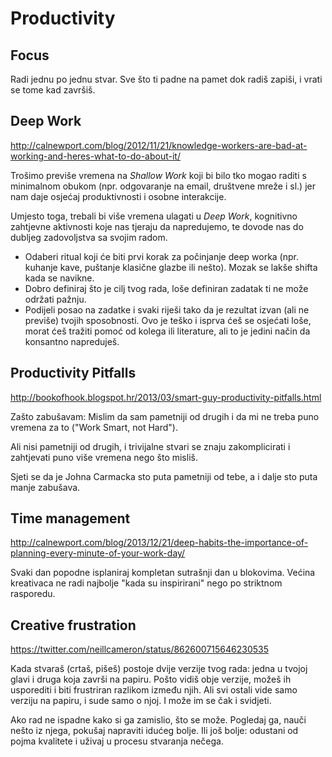 # Productivity

## Focus

Radi jednu po jednu stvar. Sve što ti padne na pamet dok radiš zapiši, i vrati se tome kad završiš.

## Deep Work

http://calnewport.com/blog/2012/11/21/knowledge-workers-are-bad-at-working-and-heres-what-to-do-about-it/

Trošimo previše vremena na *Shallow Work* koji bi bilo tko mogao raditi s minimalnom obukom (npr. odgovaranje na email, društvene mreže i sl.) jer nam daje osjećaj produktivnosti i osobne interakcije.

Umjesto toga, trebali bi više vremena ulagati u *Deep Work*, kognitivno zahtjevne aktivnosti koje nas tjeraju da napredujemo, te dovode nas do dubljeg zadovoljstva sa svojim radom.

* Odaberi ritual koji će biti prvi korak za počinjanje deep worka (npr. kuhanje kave, puštanje klasične glazbe ili nešto). Mozak se lakše shifta kada se navikne.
* Dobro definiraj što je cilj tvog rada, loše definiran zadatak ti ne može održati pažnju.
* Podijeli posao na zadatke i svaki riješi tako da je rezultat izvan (ali ne previše) tvojih sposobnosti. Ovo je teško i isprva ćeš se osjećati loše, morat ćeš tražiti pomoć od kolega ili literature, ali to je jedini način da konsantno napreduješ.

## Productivity Pitfalls

http://bookofhook.blogspot.hr/2013/03/smart-guy-productivity-pitfalls.html

Zašto zabušavam: Mislim da sam pametniji od drugih i da mi ne treba puno vremena za to ("Work Smart, not Hard").

Ali nisi pametniji od drugih, i trivijalne stvari se znaju zakomplicirati i zahtjevati puno više vremena nego što misliš.

Sjeti se da je Johna Carmacka sto puta pametniji od tebe, a i dalje sto puta manje zabušava.

## Time management

http://calnewport.com/blog/2013/12/21/deep-habits-the-importance-of-planning-every-minute-of-your-work-day/

Svaki dan popodne isplaniraj kompletan sutrašnji dan u blokovima. Većina kreativaca ne radi najbolje "kada su inspirirani" nego po striktnom rasporedu.

## Creative frustration

https://twitter.com/neillcameron/status/862600715646230535

Kada stvaraš (crtaš, pišeš) postoje dvije verzije tvog rada: jedna u tvojoj glavi i druga koja završi na papiru. Pošto vidiš obje verzije, možeš ih usporediti i biti frustriran razlikom između njih. Ali svi ostali vide samo verziju na papiru, i sude samo o njoj. I može im se čak i svidjeti.

Ako rad ne ispadne kako si ga zamislio, što se može. Pogledaj ga, nauči nešto iz njega, pokušaj napraviti idućeg bolje. Ili još bolje: odustani od pojma kvalitete i uživaj u procesu stvaranja nečega.
